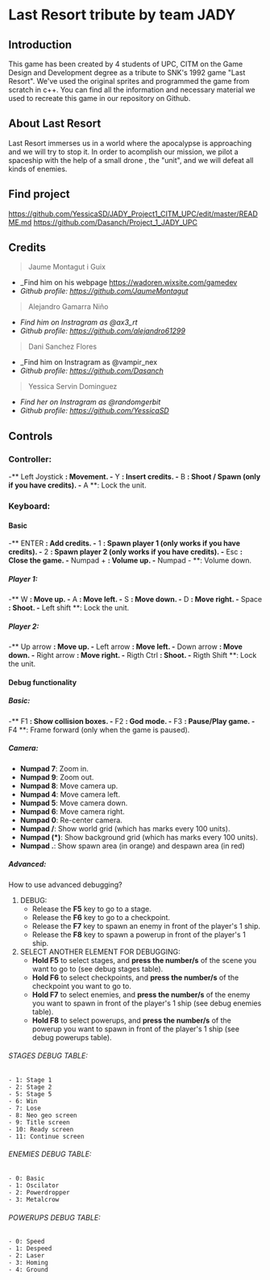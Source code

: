 ﻿# Last Resort tribute by team JADY

## Introduction
This game has been created by 4 students of UPC, CITM on the Game Design and Development degree as a tribute to SNK's 1992 game "Last Resort".
We've used the original sprites and programmed the game from scratch in c++.
You can find all the information and necessary material we used to recreate this game in our repository on Github.

## About Last Resort
Last Resort immerses us in a world where the apocalypse is approaching and we will try to stop it.
In order to acomplish our mission, we pilot a spaceship with the help of a small drone , the "unit",
and we will defeat all kinds of enemies.

## Find project
https://github.com/YessicaSD/JADY_Project1_CITM_UPC/edit/master/README.md
https://github.com/Dasanch/Project_1_JADY_UPC

## Credits

> Jaume Montagut i Guix
* _Find him on his webpage https://wadoren.wixsite.com/gamedev
* _Github profile: https://github.com/JaumeMontagut_

> Alejandro Gamarra Niño
* _Find him on Instragram as @ax3_rt_
* _Github profile: https://github.com/alejandro61299_

> Dani Sanchez Flores
* _Find him on Instragram as @vampir_nex
* _Github profile: https://github.com/Dasanch_

> Yessica Servin Dominguez          
* _Find her on Instragram as @randomgerbit_
* _Github profile: https://github.com/YessicaSD_

## Controls
### Controller:
-** Left Joystick **: Movement.
-** Y **: Insert credits.
-** B **: Shoot / Spawn (only if you have credits).
-** A **: Lock the unit.

### Keyboard:
#### Basic
-** ENTER **: Add credits.
-** 1 **: Spawn player 1 (only works if you have credits). 
-** 2 **: Spawn player 2 (only works if you have credits).
-** Esc **: Close the game.
-** Numpad + **: Volume up.
-** Numpad - **: Volume down.

##### Player 1:
-** W **: Move up.
-** A **: Move left.
-** S **: Move down.
-** D **: Move right.
-** Space **: Shoot.
-** Left shift **: Lock the unit.

##### Player 2:
-** Up arrow **: Move up.
-** Left arrow **: Move left.
-** Down arrow **: Move down.
-** Right arrow **: Move right.
-** Rigth Ctrl **: Shoot.
-** Rigth Shift **: Lock the unit.

#### Debug functionality
##### Basic:
-** F1 **: Show collision boxes.
-** F2 **: God mode.
-** F3 **: Pause/Play game.
-** F4 **: Frame forward (only when the game is paused).

##### Camera:
- **Numpad 7**: Zoom in.
- **Numpad 9**: Zoom out.
- **Numpad 8**: Move camera up.
- **Numpad 4**: Move camera left.
- **Numpad 5**: Move camera down.
- **Numpad 6**: Move camera right.
- **Numpad 0**: Re-center camera.
- **Numpad /**: Show world grid (which has marks every 100 units).
- **Numpad (*)**: Show background grid (which has marks every 100 units).
- **Numpad .**: Show spawn area (in orange) and despawn area (in red)

##### Advanced:
How to use advanced debugging?
1. DEBUG:
   - Release the **F5** key to go to a stage.
   - Release the **F6** key to go to a checkpoint.
   - Release the **F7** key to spawn an enemy in front of the player's 1 ship.
   - Release the **F8** key to spawn a powerup in front of the player's 1 ship.
2. SELECT ANOTHER ELEMENT FOR DEBUGGING:
   - **Hold F5** to select stages, and **press the number/s** of the scene you want to go to (see debug stages table).
   - **Hold F6** to select checkpoints, and **press the number/s** of the checkpoint you want to go to.
   - **Hold F7** to select enemies, and **press the number/s** of the enemy you want to spawn in front of the player's 1 ship (see debug enemies table).
   - **Hold F8** to select powerups, and **press the number/s** of the powerup you want to spawn in front of the player's 1 ship (see debug powerups table).

###### STAGES DEBUG TABLE:
	- 1: Stage 1
	- 2: Stage 2
	- 5: Stage 5
	- 6: Win
	- 7: Lose
	- 8: Neo geo screen
	- 9: Title screen
	- 10: Ready screen
	- 11: Continue screen

###### ENEMIES DEBUG TABLE:
	- 0: Basic
	- 1: Oscilator
	- 2: Powerdropper
	- 3: Metalcrow

###### POWERUPS DEBUG TABLE:
	- 0: Speed
	- 1: Despeed
	- 2: Laser
	- 3: Homing
	- 4: Ground